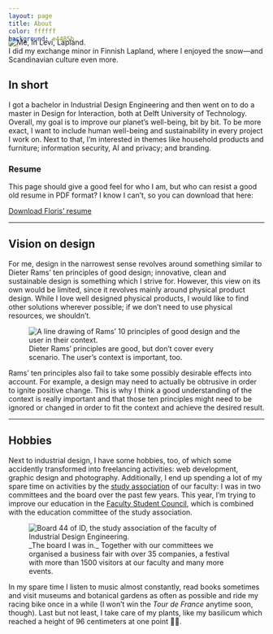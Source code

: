 ```yaml
---
layout: page
title: About
color: ffffff
background: e4485b
---
```



<div class="project__picture-group--light">
  <figure class="project__picture" style="margin:-4vw 0 1em;">
    <img class="project__image lazy" alt="Me, in Levi, Lapland."
      data-srcset="/static/img/about/in_levi.jpg 1x,
        /static/img/about/in_levi@2x.jpg 2x"
      src="/static/img/placeholder.jpg"
      data-src="/static/img/about/in_levi.jpg">
    <figcaption class="project__caption">
      I did my exchange minor in Finnish Lapland, where I enjoyed the snow—and Scandinavian culture even more.
    </figcaption>
  </figure>
</div>


## In short
I got a bachelor in Industrial Design Engineering and then went on to do a master in Design for Interaction, both at Delft University of Technology.
Overall, my goal is to improve our planet’s well-being, bit by bit. To be more exact, I want to include human well-being and sustainability in every project I work on. Next to that, I’m interested in themes like household products and furniture; information security, AI and privacy; and branding.

### Resume

This page should give a good feel for who I am, but who can resist a good old resume in PDF format? I know I can’t, so you can download that here:


<a href="/Resume_Floris_Jansen-fmjansen.nl.pdf" class="button">Download Floris’ resume</a>


---


## Vision on design
For me, design in the narrowest sense revolves around something similar to Dieter Rams’ ten principles of good design; innovative, clean and sustainable design is something which I strive for. However, this view on its own would be limited, since it revolves mainly around physical product design. While I love well designed physical products, I would like to find other solutions wherever possible; if we don’t need to use physical resources, we shouldn’t.


<div class="project__picture-group--light">
  <figure class="project__picture">
    <picture>
      <source srcset="/static/img/about/principles.svg">
      <img class="project__image lazy lazy" alt="A line drawing of Rams’ 10 principles of good design and the user in their context."
        data-srcset="/static/img/about/principles.png 1x,
          /static/img/about/principles@2x.png 2x"
        src="/static/img/placeholder.jpg"
      data-src="/static/img/about/principles.png">
    </picture>
    <figcaption class="project__caption">
      Dieter Rams’ principles are good, but don’t cover every scenario. The user’s context is important, too.
    </figcaption>
  </figure>
</div>


Rams’ ten principles also fail to take some possibly desirable effects into account. For example, a design may need to actually be obtrusive in order to ignite positive change. This is why I think a good understanding of the context is really important and that those ten principles might need to be ignored or changed in order to fit the context and achieve the desired result.


---


## Hobbies

Next to industrial design, I have some hobbies, too, of which some accidently transformed into freelancing activities: web development, graphic design and photo&shy;graphy. Additionally, I end up spending a lot of my spare time on activities by the [study association](https://svid.nl/about) of our faculty: I was in two committees and the board over the past few years. This year, I’m trying to improve our education in the [Faculty Student Council](https://www.tudelft.nl/en/student/faculties/ide-student-portal/organisation/faculty-student-council-fsr/), which is combined with the education committee of the study association.


<div class="project__picture-group--light">
  <figure class="project__picture">
    <img class="project__image lazy lazy" alt="Board 44 of ID, the study association of the faculty of Industrial Design Engineering."
      data-srcset="/static/img/about/board.jpg 1x,
        /static/img/about/board@2x.jpg 2x"
      src="/static/img/placeholder.jpg"
      data-src="/static/img/about/board.jpg">
    <figcaption class="project__caption">
      _The board I was in._ Together with our committees we organised a business fair with over 35 companies, a festival with more than 1500 visitors at our faculty and many more events.
    </figcaption>
  </figure>
</div>


In my spare time I listen to music almost constantly, read books sometimes and visit museums and botanical gardens as often as possible and ride my racing bike once in a while (I won’t win the _Tour de France_ anytime soon, though). Last but not least, I take care of my plants, like my basilicum which reached a height of 96 centimeters at one point 🌿😎.
